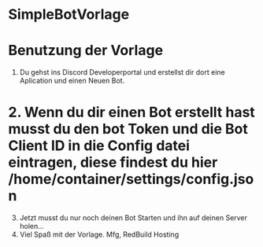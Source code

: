# SimpleBotVorlage
# Benutzung der Vorlage
1. Du gehst ins Discord Developerportal und erstellst dir dort eine Aplication und einen Neuen Bot.
# 2. Wenn du dir einen Bot erstellt hast musst du den bot Token und die Bot Client ID in die Config datei eintragen, diese findest du hier /home/container/settings/config.json
3. Jetzt musst du nur noch deinen Bot Starten und ihn auf deinen Server holen...
4. Viel Spaß mit der Vorlage.
Mfg, 
RedBuild Hosting
